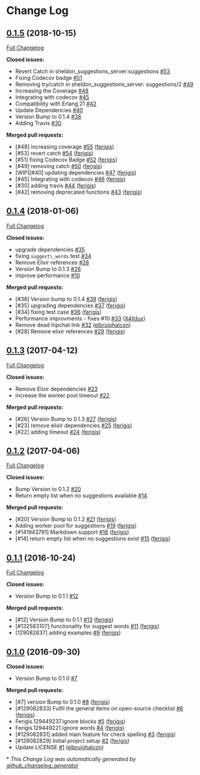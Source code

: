 # Change Log

## [0.1.5](https://github.com/inaka/sheldon/tree/0.1.5) (2018-10-15)
[Full Changelog](https://github.com/inaka/sheldon/compare/0.1.4...0.1.5)

**Closed issues:**

- Revert Catch in sheldon\_suggestions\_server:suggestions [\#53](https://github.com/inaka/sheldon/issues/53)
- Fixing Codecov badge [\#51](https://github.com/inaka/sheldon/issues/51)
- Removing try/catch in sheldon\_suggestions\_server: suggestions/2 [\#49](https://github.com/inaka/sheldon/issues/49)
- Increasing the Coverage [\#48](https://github.com/inaka/sheldon/issues/48)
- Integrating with codecov [\#45](https://github.com/inaka/sheldon/issues/45)
- Compatibility with Erlang 21 [\#42](https://github.com/inaka/sheldon/issues/42)
- Update Dependencies [\#40](https://github.com/inaka/sheldon/issues/40)
- Version Bump to 0.1.4 [\#38](https://github.com/inaka/sheldon/issues/38)
- Adding Travis [\#30](https://github.com/inaka/sheldon/issues/30)

**Merged pull requests:**

- \[\#48\] increasing coverage [\#55](https://github.com/inaka/sheldon/pull/55) ([ferigis](https://github.com/ferigis))
- \[\#53\] revert catch [\#54](https://github.com/inaka/sheldon/pull/54) ([ferigis](https://github.com/ferigis))
- \[\#51\] fixing Codecov Badge [\#52](https://github.com/inaka/sheldon/pull/52) ([ferigis](https://github.com/ferigis))
- \[\#49\] removing catch [\#50](https://github.com/inaka/sheldon/pull/50) ([ferigis](https://github.com/ferigis))
- \[WIP\]\[\#40\] updating dependencies [\#47](https://github.com/inaka/sheldon/pull/47) ([ferigis](https://github.com/ferigis))
- \[\#45\] Integrating with codecov [\#46](https://github.com/inaka/sheldon/pull/46) ([ferigis](https://github.com/ferigis))
- \[\#30\] adding travis [\#44](https://github.com/inaka/sheldon/pull/44) ([ferigis](https://github.com/ferigis))
- \[\#42\] removing deprecated functions [\#43](https://github.com/inaka/sheldon/pull/43) ([ferigis](https://github.com/ferigis))

## [0.1.4](https://github.com/inaka/sheldon/tree/0.1.4) (2018-01-06)
[Full Changelog](https://github.com/inaka/sheldon/compare/0.1.3...0.1.4)

**Closed issues:**

- upgrade dependencies [\#35](https://github.com/inaka/sheldon/issues/35)
- fixing `suggest\_words` test [\#34](https://github.com/inaka/sheldon/issues/34)
- Remove Elixir references [\#28](https://github.com/inaka/sheldon/issues/28)
- Version Bump to 0.1.3 [\#26](https://github.com/inaka/sheldon/issues/26)
- improve performance [\#10](https://github.com/inaka/sheldon/issues/10)

**Merged pull requests:**

- \[\#38\] Version bump to 0.1.4 [\#39](https://github.com/inaka/sheldon/pull/39) ([ferigis](https://github.com/ferigis))
- \[\#35\] upgrading dependencies [\#37](https://github.com/inaka/sheldon/pull/37) ([ferigis](https://github.com/ferigis))
- \[\#34\] fixing test case [\#36](https://github.com/inaka/sheldon/pull/36) ([ferigis](https://github.com/ferigis))
- Performance improvments - fixes \#10 [\#33](https://github.com/inaka/sheldon/pull/33) ([X4lldux](https://github.com/X4lldux))
- Remove dead hipchat link [\#32](https://github.com/inaka/sheldon/pull/32) ([elbrujohalcon](https://github.com/elbrujohalcon))
- \[\#28\] Remove elixir references [\#29](https://github.com/inaka/sheldon/pull/29) ([ferigis](https://github.com/ferigis))

## [0.1.3](https://github.com/inaka/sheldon/tree/0.1.3) (2017-04-12)
[Full Changelog](https://github.com/inaka/sheldon/compare/0.1.2...0.1.3)

**Closed issues:**

- Remove Elixir dependencies [\#23](https://github.com/inaka/sheldon/issues/23)
- increase the worker pool timeout [\#22](https://github.com/inaka/sheldon/issues/22)

**Merged pull requests:**

- \[\#26\] Version Bump to 0.1.3 [\#27](https://github.com/inaka/sheldon/pull/27) ([ferigis](https://github.com/ferigis))
- \[\#23\] remove elixir dependencies [\#25](https://github.com/inaka/sheldon/pull/25) ([ferigis](https://github.com/ferigis))
- \[\#22\] adding timeout [\#24](https://github.com/inaka/sheldon/pull/24) ([ferigis](https://github.com/ferigis))

## [0.1.2](https://github.com/inaka/sheldon/tree/0.1.2) (2017-04-06)
[Full Changelog](https://github.com/inaka/sheldon/compare/0.1.1...0.1.2)

**Closed issues:**

- Bump Version to 0.1.2 [\#20](https://github.com/inaka/sheldon/issues/20)
- Return empty list when no suggestions available [\#14](https://github.com/inaka/sheldon/issues/14)

**Merged pull requests:**

- \[\#20\] Version Bump to 0.1.2 [\#21](https://github.com/inaka/sheldon/pull/21) ([ferigis](https://github.com/ferigis))
- Adding worker pool for suggestions [\#19](https://github.com/inaka/sheldon/pull/19) ([ferigis](https://github.com/ferigis))
- \[\#141943791\] Markdown support [\#18](https://github.com/inaka/sheldon/pull/18) ([ferigis](https://github.com/ferigis))
- \[\#14\] return empty list when no suggestions exist [\#15](https://github.com/inaka/sheldon/pull/15) ([ferigis](https://github.com/ferigis))

## [0.1.1](https://github.com/inaka/sheldon/tree/0.1.1) (2016-10-24)
[Full Changelog](https://github.com/inaka/sheldon/compare/0.1.0...0.1.1)

**Closed issues:**

- Version Bump to 0.1.1 [\#12](https://github.com/inaka/sheldon/issues/12)

**Merged pull requests:**

- \[\#12\] Version Bump to 0.1.1 [\#13](https://github.com/inaka/sheldon/pull/13) ([ferigis](https://github.com/ferigis))
- \[\#132583107\] functionality for suggest words [\#11](https://github.com/inaka/sheldon/pull/11) ([ferigis](https://github.com/ferigis))
- \[129082837\] adding examples [\#9](https://github.com/inaka/sheldon/pull/9) ([ferigis](https://github.com/ferigis))

## [0.1.0](https://github.com/inaka/sheldon/tree/0.1.0) (2016-09-30)
**Closed issues:**

- Version Bump to 0.1.0 [\#7](https://github.com/inaka/sheldon/issues/7)

**Merged pull requests:**

- \[\#7\] version Bump to 0.1.0 [\#8](https://github.com/inaka/sheldon/pull/8) ([ferigis](https://github.com/ferigis))
- \[\#129082833\] Fulfil the general items on open-source checklist [\#6](https://github.com/inaka/sheldon/pull/6) ([ferigis](https://github.com/ferigis))
- Ferigis.129449237.ignore blocks [\#5](https://github.com/inaka/sheldon/pull/5) ([ferigis](https://github.com/ferigis))
- Ferigis.129449221.ignore words [\#4](https://github.com/inaka/sheldon/pull/4) ([ferigis](https://github.com/ferigis))
- \[\#129082831\] added main feature for check spelling [\#3](https://github.com/inaka/sheldon/pull/3) ([ferigis](https://github.com/ferigis))
- \[\#129082829\] Initial project setup [\#2](https://github.com/inaka/sheldon/pull/2) ([ferigis](https://github.com/ferigis))
- Update LICENSE [\#1](https://github.com/inaka/sheldon/pull/1) ([elbrujohalcon](https://github.com/elbrujohalcon))



\* *This Change Log was automatically generated by [github_changelog_generator](https://github.com/skywinder/Github-Changelog-Generator)*